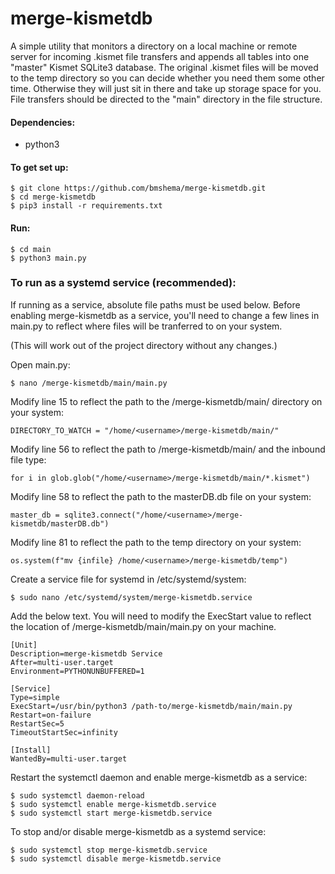 # merge-kismetdb
A simple utility that monitors a directory on a local machine or remote server for incoming .kismet file transfers and appends all tables into one "master" Kismet SQLite3 database. The original .kismet files will be moved to the temp directory so you can decide whether you need them some other time. Otherwise they will just sit in there and take up storage space for you. File transfers should be directed to the "main" directory in the file structure.

#### Dependencies:
- python3

#### To get set up:
```
$ git clone https://github.com/bmshema/merge-kismetdb.git
$ cd merge-kismetdb
$ pip3 install -r requirements.txt
```
#### Run:
```
$ cd main
$ python3 main.py
```

### To run as a systemd service (recommended):
If running as a service, absolute file paths must be used below. Before enabling merge-kismetdb as a service, you'll need to change a few lines in main.py to reflect where files will be tranferred to on your system. 

(This will work out of the project directory without any changes.)
  
Open main.py:
```
$ nano /merge-kismetdb/main/main.py
```
Modify line 15 to reflect the path to the /merge-kismetdb/main/ directory on your system:
```
DIRECTORY_TO_WATCH = "/home/<username>/merge-kismetdb/main/"
```
Modify line 56 to reflect the path to /merge-kismetdb/main/ and the inbound file type:
```
for i in glob.glob("/home/<username>/merge-kismetdb/main/*.kismet")
```
Modify line 58 to reflect the path to the masterDB.db file on your system:
```
master_db = sqlite3.connect("/home/<username>/merge-kismetdb/masterDB.db")
```
Modify line 81 to reflect the path to the temp directory on your system:
```
os.system(f"mv {infile} /home/<username>/merge-kismetdb/temp")
```  
  
Create a service file for systemd in /etc/systemd/system:
```
$ sudo nano /etc/systemd/system/merge-kismetdb.service
```
Add the below text. You will need to modify the ExecStart value to reflect the location of  /merge-kismetdb/main/main.py on your machine.
```
[Unit]
Description=merge-kismetdb Service
After=multi-user.target
Environment=PYTHONUNBUFFERED=1

[Service]
Type=simple
ExecStart=/usr/bin/python3 /path-to/merge-kismetdb/main/main.py
Restart=on-failure
RestartSec=5
TimeoutStartSec=infinity

[Install]
WantedBy=multi-user.target

```
Restart the systemctl daemon and enable merge-kismetdb as a service:
```
$ sudo systemctl daemon-reload
$ sudo systemctl enable merge-kismetdb.service
$ sudo systemctl start merge-kismetdb.service
```
To stop and/or disable merge-kismetdb as a systemd service:
```
$ sudo systemctl stop merge-kismetdb.service
$ sudo systemctl disable merge-kismetdb.service
```
